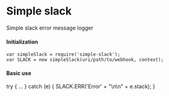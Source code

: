 # Simple slack
Simple slack error message logger

#### Initialization

`var simpleSlack = require('simple-slack');`  
`var SLACK = new simpleSlack(uri/path/to/webhook, context);`


#### Basic use
try {
	...	
}
catch (e)
{
	SLACK.ERR('Error' + "\n\n" + e.stack);
}
